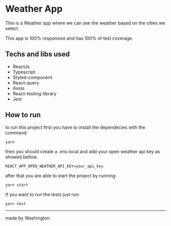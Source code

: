 # Weather App

This is a Weather app where we can see the weather based on the cities we select.

This app is 100% responsive and has 100% of test coverage.

## Techs and libs used

- ReactJs
- Typescript
- Styled-component
- React-query
- Axios
- React-testing-library
- Jest

## How to run

to run this project first you have to install the dependecies with the command:

```
yarn
```

then you should create a .env.local and add your open weather api key as showed bellow.

```
REACT_APP_OPEN_WEATHER_API_KEY=your_api_key
```

after that you are able to start the project by running:

```
yarn start
```

if you want to run the tests just run:

```
yarn test
```

---

made by Washington.
